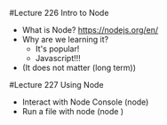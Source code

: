 

#Lecture 226 Intro to Node 
* What is Node? https://nodejs.org/en/
* Why are we learning it?
    * It's popular!
    * Javascript!!!
* (It does not matter (long term))


#Lecture 227 Using Node
* Interact with Node Console (node)
* Run a file with node (node <filename>)
